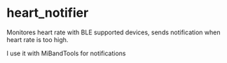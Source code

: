 # heart_notifier

Monitores heart rate with BLE supported devices, sends notification when heart rate is too high. 

I use it with MiBandTools for notifications
